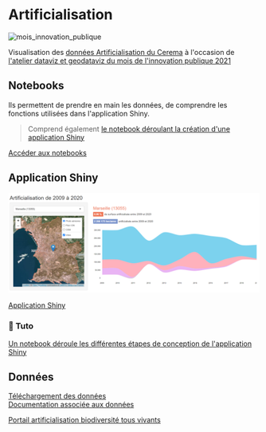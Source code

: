 # Artificialisation

![mois_innovation_publique](https://www.ssi.gouv.fr/uploads/2020/11/mois-de-linnovation-publique.png)

Visualisation des [données Artificialisation du Cerema](https://artificialisation.biodiversitetousvivants.fr/les-donnees-au-1er-janvier-2020) à l'occasion de [l'atelier dataviz et geodataviz du mois de l'innovation publique 2021](https://www.modernisation.gouv.fr/mois-de-linnovation-publique/le-mois-du-numerique-au-cerema-le-numerique-au-service-de-lexpertise)

## Notebooks
Ils permettent de prendre en main les données, de comprendre les fonctions utilisées dans l'application Shiny.

> Comprend également [le notebook déroulant la création d'une application Shiny](notebook/8-notebook-shiny.Rmd)

[Accéder aux notebooks](NOTEBOOK.md)

## Application Shiny
![](https://raw.githubusercontent.com/datagistips/shiny-artif-app/master/thumbnail.png)

[Application Shiny](https://github.com/datagistips/shiny-artif-app/)

### 📢 Tuto
[Un notebook déroule les différentes étapes de conception de l'application Shiny](notebook/8-notebook-shiny.Rmd)

## Données
[Téléchargement des données](https://cerema.app.box.com/v/pnb-action7-indicateurs-ff)  
[Documentation associée aux données](https://artificialisation.biodiversitetousvivants.fr/sites/artificialisation/files/fichiers/2020/03/description%20indicateurs.pdf)  

[Portail artificialisation biodiversité tous vivants](https://artificialisation.biodiversitetousvivants.fr/)
